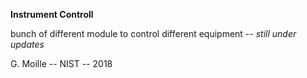 **Instrument Controll**

bunch of different module to control different equipment -- _still under updates_


G. Moille -- NIST -- 2018